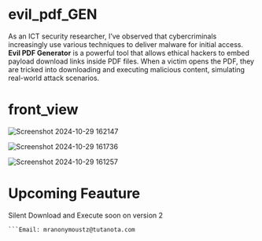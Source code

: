 # evil_pdf_GEN
As an ICT security researcher, I’ve observed that cybercriminals increasingly use various techniques to deliver malware for initial access. **Evil PDF Generator** is a powerful tool that allows ethical hackers to embed payload download links inside PDF files. When a victim opens the PDF, they are tricked into downloading and executing malicious content, simulating real-world attack scenarios.

# front_view

![Screenshot 2024-10-29 162147](https://github.com/user-attachments/assets/047b8970-32f2-4b3b-9794-e9013b90d2e7)

![Screenshot 2024-10-29 161736](https://github.com/user-attachments/assets/fef9e017-4af6-4239-9e10-b6848e140eb7)

![Screenshot 2024-10-29 161257](https://github.com/user-attachments/assets/cc4ef15a-f63e-466e-92fb-2b41113213e3)

# Upcoming Feauture
Silent Download and Execute soon on version 2
```Author: AuxGrep
```Email: mranonymoustz@tutanota.com
